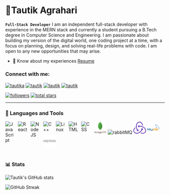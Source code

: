 # 🌊Tautik Agrahari

**`Full-Stack Developer`**
I am an independent full-stack developer with experience in the MERN stack and currently a student pursuing a B.Tech degree in Computer Science and Engineering. I am passionate about building my version of the digital world, one coding project at a time, with a focus on planning, design, and solving real-life problems with code. I am open to any new opportunities that may arise.

- 📄 Know about my experiences <a href="https://drive.google.com/file/d/1x18JKvkSiIs1orkh6kjpWCQp32zaixD-/view?usp=share_link" target="blank">Resume</a>

<h3 align="left">Connect with me:</h3>
<p align="left">
<a href="https://twitter.com/tautika" target="blank"><img align="center" src="https://raw.githubusercontent.com/rahuldkjain/github-profile-readme-generator/master/src/images/icons/Social/twitter.svg" alt="tautika" height="30" width="40" /></a>
<a href="https://linkedin.com/in/tautik" target="blank"><img align="center" src="https://raw.githubusercontent.com/rahuldkjain/github-profile-readme-generator/master/src/images/icons/Social/linked-in-alt.svg" alt="tautik" height="30" width="40" /></a>
<a href="https://www.codechef.com/users/tautik" target="blank"><img align="center" src="https://cdn.jsdelivr.net/npm/simple-icons@3.1.0/icons/codechef.svg" alt="tautik" height="30" width="40" /></a>
<a href="https://codeforces.com/profile/tautik" target="blank"><img align="center" src="https://raw.githubusercontent.com/rahuldkjain/github-profile-readme-generator/master/src/images/icons/Social/codeforces.svg" alt="tautik" height="30" width="40" /></a>
</p>



   <p align="left">
      <a href="https://github.com/tautik?tab=followers">
         <img alt="followers" title="Follow me on Github" src="https://custom-icon-badges.demolab.com/github/followers/tautik?color=236ad3&labelColor=1155ba&style=for-the-badge&logo=person-add&label=Follow&logoColor=white"/></a>
      <a href="https://github.com/tautik?tab=repositories&sort=stargazers">
         <img alt="total stars" title="Total stars on GitHub" src="https://custom-icon-badges.demolab.com/github/stars/tautik?color=55960c&style=for-the-badge&labelColor=488207&logo=star"/></a>
   </p>

---

### 🧰 Languages and Tools

<div>
  <img align="left" alt="JavaScript" width="30px" style="padding-right:10px;" src="https://cdn.jsdelivr.net/gh/devicons/devicon/icons/javascript/javascript-plain.svg" />
  <img align="left" alt="React" width="30px" style="padding-right:10px;" src="https://cdn.jsdelivr.net/gh/devicons/devicon/icons/react/react-original.svg" />
  <img align="left" alt="NodeJS" width="30px" style="padding-right:10px;" src="https://cdn.jsdelivr.net/gh/devicons/devicon/icons/nodejs/nodejs-original.svg" />
  <img align="left" alt="C++" width="30px" style="padding-right:10px;" src="https://cdn.jsdelivr.net/gh/devicons/devicon/icons/cplusplus/cplusplus-line.svg" />
  <img src="https://raw.githubusercontent.com/devicons/devicon/master/icons/mongodb/mongodb-original-wordmark.svg" alt="mongodb" width="40" height="40"/>
  <img src="https://www.vectorlogo.zone/logos/rabbitmq/rabbitmq-icon.svg" alt="rabbitMQ" width="40" height="40"/> 
  <img src="https://raw.githubusercontent.com/devicons/devicon/master/icons/redux/redux-original.svg" alt="redux" width="40" height="40"/> 
  <img src="https://raw.githubusercontent.com/devicons/devicon/master/icons/mysql/mysql-original-wordmark.svg" alt="mysql" width="40" height="40"/> 
  <img align="left" alt="Linux" width="30px" style="padding-right:10px;" src="https://cdn.jsdelivr.net/gh/devicons/devicon/icons/linux/linux-original.svg" />
  <img align="left" alt="HTML" width="30px" style="padding-right:10px;" src="https://cdn.jsdelivr.net/gh/devicons/devicon/icons/html5/html5-plain.svg" />
  <img align="left" alt="CSS" width="30px" style="padding-right:10px;" src="https://cdn.jsdelivr.net/gh/devicons/devicon/icons/css3/css3-plain.svg" />
     <img src="https://raw.githubusercontent.com/devicons/devicon/master/icons/express/express-original-wordmark.svg" alt="express" width="40" height="40"/>
 <br />

#

### 📊 Stats

![Tautik's GitHub stats](https://github-readme-stats.vercel.app/api?username=tautik&show_icons=true&theme=gruvbox)

![GitHub Streak](https://streak-stats.demolab.com?user=tautik&theme=gruvbox&border_radius=4.5)
